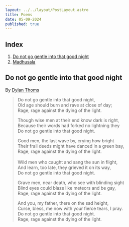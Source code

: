 ```yaml
---
layout: ../../layout/PostLayout.astro
title: Poems
date: 05-09-2024
published: true
---
```


## Index

1. [Do not go gentle into that good night](#do-not-go-gentle-into-that-good-night)
2. [Madhusala](#madhusala)


## Do not go gentle into that good night

By [Dylan Thoms](https://poets.org/poet/dylan-thomas)

> Do not go gentle into that good night, <br/>
> Old age should burn and rave at close of day;<br/>
> Rage, rage against the dying of the light.<br/>
>
> Though wise men at their end know dark is right,<br/>
> Because their words had forked no lightning they<br/>
> Do not go gentle into that good night.<br/>
> 
> Good men, the last wave by, crying how bright<br/>
> Their frail deeds might have danced in a green bay,<br/>
> Rage, rage against the dying of the light.<br/>
> <br/>
> Wild men who caught and sang the sun in flight,<br/>
> And learn, too late, they grieved it on its way,<br/>
> Do not go gentle into that good night.<br/>
> 
> Grave men, near death, who see with blinding sight<br/>
> Blind eyes could blaze like meteors and be gay,<br/>
> Rage, rage against the dying of the light.<br/>
> 
> And you, my father, there on the sad height,<br/>
> Curse, bless, me now with your fierce tears, I pray.<br/>
> Do not go gentle into that good night.<br/>
> Rage, rage against the dying of the light.

